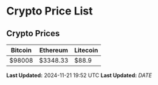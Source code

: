 # Crypto Price List

## Crypto Prices
| Bitcoin | Ethereum | Litecoin |
| ------- | -------- | -------- |
| $98008 | $3348.33 | $88.9 |
**Last Updated:** 2024-11-21 19:52 UTC
**Last Updated:** $DATE$
